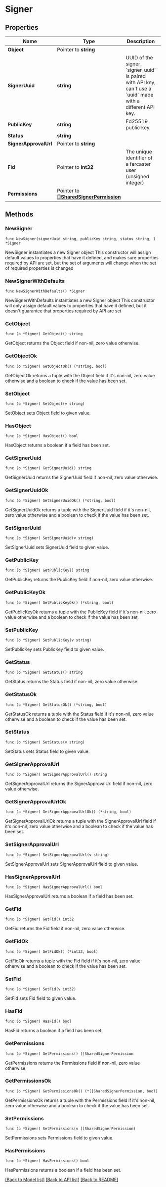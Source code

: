 # Signer

## Properties

Name | Type | Description | Notes
------------ | ------------- | ------------- | -------------
**Object** | Pointer to **string** |  | [optional] 
**SignerUuid** | **string** | UUID of the signer. &#x60;signer_uuid&#x60; is paired with API key, can&#39;t use a &#x60;uuid&#x60; made with a different API key.  | 
**PublicKey** | **string** | Ed25519 public key | 
**Status** | **string** |  | 
**SignerApprovalUrl** | Pointer to **string** |  | [optional] 
**Fid** | Pointer to **int32** | The unique identifier of a farcaster user (unsigned integer) | [optional] 
**Permissions** | Pointer to [**[]SharedSignerPermission**](SharedSignerPermission.md) |  | [optional] 

## Methods

### NewSigner

`func NewSigner(signerUuid string, publicKey string, status string, ) *Signer`

NewSigner instantiates a new Signer object
This constructor will assign default values to properties that have it defined,
and makes sure properties required by API are set, but the set of arguments
will change when the set of required properties is changed

### NewSignerWithDefaults

`func NewSignerWithDefaults() *Signer`

NewSignerWithDefaults instantiates a new Signer object
This constructor will only assign default values to properties that have it defined,
but it doesn't guarantee that properties required by API are set

### GetObject

`func (o *Signer) GetObject() string`

GetObject returns the Object field if non-nil, zero value otherwise.

### GetObjectOk

`func (o *Signer) GetObjectOk() (*string, bool)`

GetObjectOk returns a tuple with the Object field if it's non-nil, zero value otherwise
and a boolean to check if the value has been set.

### SetObject

`func (o *Signer) SetObject(v string)`

SetObject sets Object field to given value.

### HasObject

`func (o *Signer) HasObject() bool`

HasObject returns a boolean if a field has been set.

### GetSignerUuid

`func (o *Signer) GetSignerUuid() string`

GetSignerUuid returns the SignerUuid field if non-nil, zero value otherwise.

### GetSignerUuidOk

`func (o *Signer) GetSignerUuidOk() (*string, bool)`

GetSignerUuidOk returns a tuple with the SignerUuid field if it's non-nil, zero value otherwise
and a boolean to check if the value has been set.

### SetSignerUuid

`func (o *Signer) SetSignerUuid(v string)`

SetSignerUuid sets SignerUuid field to given value.


### GetPublicKey

`func (o *Signer) GetPublicKey() string`

GetPublicKey returns the PublicKey field if non-nil, zero value otherwise.

### GetPublicKeyOk

`func (o *Signer) GetPublicKeyOk() (*string, bool)`

GetPublicKeyOk returns a tuple with the PublicKey field if it's non-nil, zero value otherwise
and a boolean to check if the value has been set.

### SetPublicKey

`func (o *Signer) SetPublicKey(v string)`

SetPublicKey sets PublicKey field to given value.


### GetStatus

`func (o *Signer) GetStatus() string`

GetStatus returns the Status field if non-nil, zero value otherwise.

### GetStatusOk

`func (o *Signer) GetStatusOk() (*string, bool)`

GetStatusOk returns a tuple with the Status field if it's non-nil, zero value otherwise
and a boolean to check if the value has been set.

### SetStatus

`func (o *Signer) SetStatus(v string)`

SetStatus sets Status field to given value.


### GetSignerApprovalUrl

`func (o *Signer) GetSignerApprovalUrl() string`

GetSignerApprovalUrl returns the SignerApprovalUrl field if non-nil, zero value otherwise.

### GetSignerApprovalUrlOk

`func (o *Signer) GetSignerApprovalUrlOk() (*string, bool)`

GetSignerApprovalUrlOk returns a tuple with the SignerApprovalUrl field if it's non-nil, zero value otherwise
and a boolean to check if the value has been set.

### SetSignerApprovalUrl

`func (o *Signer) SetSignerApprovalUrl(v string)`

SetSignerApprovalUrl sets SignerApprovalUrl field to given value.

### HasSignerApprovalUrl

`func (o *Signer) HasSignerApprovalUrl() bool`

HasSignerApprovalUrl returns a boolean if a field has been set.

### GetFid

`func (o *Signer) GetFid() int32`

GetFid returns the Fid field if non-nil, zero value otherwise.

### GetFidOk

`func (o *Signer) GetFidOk() (*int32, bool)`

GetFidOk returns a tuple with the Fid field if it's non-nil, zero value otherwise
and a boolean to check if the value has been set.

### SetFid

`func (o *Signer) SetFid(v int32)`

SetFid sets Fid field to given value.

### HasFid

`func (o *Signer) HasFid() bool`

HasFid returns a boolean if a field has been set.

### GetPermissions

`func (o *Signer) GetPermissions() []SharedSignerPermission`

GetPermissions returns the Permissions field if non-nil, zero value otherwise.

### GetPermissionsOk

`func (o *Signer) GetPermissionsOk() (*[]SharedSignerPermission, bool)`

GetPermissionsOk returns a tuple with the Permissions field if it's non-nil, zero value otherwise
and a boolean to check if the value has been set.

### SetPermissions

`func (o *Signer) SetPermissions(v []SharedSignerPermission)`

SetPermissions sets Permissions field to given value.

### HasPermissions

`func (o *Signer) HasPermissions() bool`

HasPermissions returns a boolean if a field has been set.


[[Back to Model list]](../README.md#documentation-for-models) [[Back to API list]](../README.md#documentation-for-api-endpoints) [[Back to README]](../README.md)



